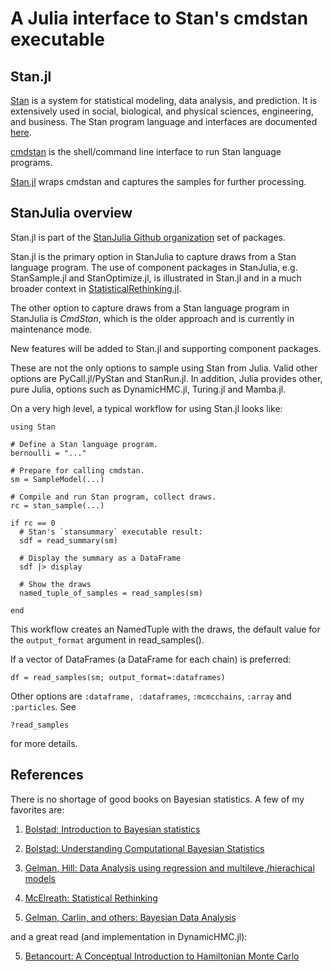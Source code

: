 # A Julia interface to Stan's cmdstan executable

## Stan.jl

[Stan](https://github.com/stan-dev/stan) is a system for statistical modeling, data analysis, and prediction. It is extensively used in social, biological, and physical sciences, engineering, and business. The Stan program language and interfaces are documented [here](http://mc-stan.org/documentation/).

[cmdstan](http://mc-stan.org/interfaces/cmdstan.html) is the shell/command line interface to run Stan language programs. 

[Stan.jl](https://github.com/StanJulia/Stan.jl) wraps cmdstan and captures the samples for further processing.

## StanJulia overview

Stan.jl is part of the [StanJulia Github organization](https://github.com/StanJulia) set of packages.

Stan.jl is the primary option in StanJulia to capture draws from a Stan language program.  The use of component packages in StanJulia, e.g. StanSample.jl and StanOptimize.jl, is illustrated in Stan.jl and in a much broader context in [StatisticalRethinking.jl](https://github.com/StatisticalRethinkingJulia/StatisticalRethinking.jl).

The other option to capture draws from a Stan language program in StanJulia is *CmdStan*, which is the older approach and is currently in maintenance mode. 

New features will be added to Stan.jl and supporting component packages.

These are not the only options to sample using Stan from Julia. Valid other options are PyCall.jl/PyStan and StanRun.jl. In addition, Julia provides other, pure Julia, options such as DynamicHMC.jl, Turing.jl and Mamba.jl.

On a very high level, a typical workflow for using Stan.jl looks like:

```
using Stan

# Define a Stan language program.
bernoulli = "..."

# Prepare for calling cmdstan.
sm = SampleModel(...)

# Compile and run Stan program, collect draws.
rc = stan_sample(...)

if rc == 0
  # Stan's `stansummary` executable result:
  sdf = read_summary(sm)

  # Display the summary as a DataFrame
  sdf |> display

  # Show the draws
  named_tuple_of_samples = read_samples(sm)

end
```
This workflow creates an NamedTuple with the draws, the default value for the `output_format` argument in read_samples().

If a vector of DataFrames (a DataFrame for each chain) is preferred:
```
df = read_samples(sm; output_format=:dataframes)
```
Other options are `:dataframe, :dataframes`, `:mcmcchains`, `:array` and `:particles`. See
```
?read_samples
```
for more details.

## References

There is no shortage of good books on Bayesian statistics. A few of my favorites are:

1. [Bolstad: Introduction to Bayesian statistics](http://www.wiley.com/WileyCDA/WileyTitle/productCd-1118593227.html)

2. [Bolstad: Understanding Computational Bayesian Statistics](http://www.wiley.com/WileyCDA/WileyTitle/productCd-0470046090.html)

3. [Gelman, Hill: Data Analysis using regression and multileve,/hierachical models](http://www.stat.columbia.edu/~gelman/arm/)

4. [McElreath: Statistical Rethinking](http://xcelab.net/rm/statistical-rethinking/)

5. [Gelman, Carlin, and others: Bayesian Data Analysis](http://www.stat.columbia.edu/~gelman/book/)

and a great read (and implementation in DynamicHMC.jl):

5. [Betancourt: A Conceptual Introduction to Hamiltonian Monte Carlo](https://arxiv.org/abs/1701.02434)
